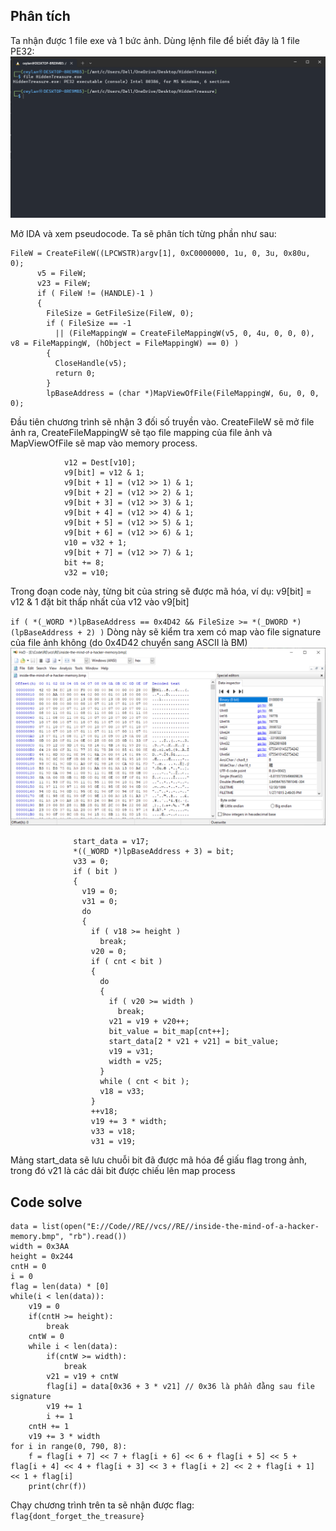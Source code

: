 ## Phân tích
Ta nhận được 1 file exe và 1 bức ảnh. Dùng lệnh file để biết đây là 1 file PE32:
<img src= https://github.com/dxisdh/RE/blob/main/RE-week1/HiddenTreasure/2.png>

Mở IDA và xem pseudocode. Ta sẽ phân tích từng phần như sau:
````
FileW = CreateFileW((LPCWSTR)argv[1], 0xC0000000, 1u, 0, 3u, 0x80u, 0);
      v5 = FileW;
      v23 = FileW;
      if ( FileW != (HANDLE)-1 )
      {
        FileSize = GetFileSize(FileW, 0);
        if ( FileSize == -1
          || (FileMappingW = CreateFileMappingW(v5, 0, 4u, 0, 0, 0), v8 = FileMappingW, (hObject = FileMappingW) == 0) )
        {
          CloseHandle(v5);
          return 0;
        }
        lpBaseAddress = (char *)MapViewOfFile(FileMappingW, 6u, 0, 0, 0);
````
Đầu tiên chương trình sẽ nhận 3 đối số truyền vào. CreateFileW sẽ mở file ảnh ra, CreateFileMappingW sẽ tạo file mapping của file ảnh và MapViewOfFile sẽ map vào memory process.

````
            v12 = Dest[v10];
            v9[bit] = v12 & 1;
            v9[bit + 1] = (v12 >> 1) & 1;
            v9[bit + 2] = (v12 >> 2) & 1;
            v9[bit + 3] = (v12 >> 3) & 1;
            v9[bit + 4] = (v12 >> 4) & 1;
            v9[bit + 5] = (v12 >> 5) & 1;
            v9[bit + 6] = (v12 >> 6) & 1;
            v10 = v32 + 1;
            v9[bit + 7] = (v12 >> 7) & 1;
            bit += 8;
            v32 = v10;
````
Trong đoạn code này, từng bit của string sẽ được mã hóa, ví dụ: v9[bit] = v12 & 1 đặt bit thấp nhất của v12 vào v9[bit]

``
if ( *(_WORD *)lpBaseAddress == 0x4D42 && FileSize >= *(_DWORD *)(lpBaseAddress + 2) )
``
Dòng này sẽ kiểm tra xem có map vào file signature của file ảnh không (do 0x4D42 chuyển sang ASCII là BM)
<img src= https://github.com/dxisdh/RE/blob/main/RE-week1/HiddenTreasure/3.png>

````
              start_data = v17;
              *((_WORD *)lpBaseAddress + 3) = bit;
              v33 = 0;
              if ( bit )
              {
                v19 = 0;
                v31 = 0;
                do
                {
                  if ( v18 >= height )
                    break;
                  v20 = 0;
                  if ( cnt < bit )
                  {
                    do
                    {
                      if ( v20 >= width )
                        break;
                      v21 = v19 + v20++;
                      bit_value = bit_map[cnt++];
                      start_data[2 * v21 + v21] = bit_value;
                      v19 = v31;
                      width = v25;
                    }
                    while ( cnt < bit );
                    v18 = v33;
                  }
                  ++v18;
                  v19 += 3 * width;
                  v33 = v18;
                  v31 = v19;
````
Mảng start_data sẽ lưu chuỗi bit đã được mã hóa để giấu flag trong ảnh, trong đó v21 là các dải bit được chiếu lên map process

## Code solve
````
data = list(open("E://Code//RE//vcs//RE//inside-the-mind-of-a-hacker-memory.bmp", "rb").read())
width = 0x3AA
height = 0x244
cntH = 0
i = 0
flag = len(data) * [0]
while(i < len(data)):
    v19 = 0
    if(cntH >= height):
        break
    cntW = 0
    while i < len(data):
        if(cntW >= width):
            break
        v21 = v19 + cntW
        flag[i] = data[0x36 + 3 * v21] // 0x36 là phần đằng sau file signature
        v19 += 1
        i += 1
    cntH += 1
    v19 += 3 * width
for i in range(0, 790, 8):
    f = flag[i + 7] << 7 + flag[i + 6] << 6 + flag[i + 5] << 5 + flag[i + 4] << 4 + flag[i + 3] << 3 + flag[i + 2] << 2 + flag[i + 1] << 1 + flag[i]
    print(chr(f))
````
Chạy chương trình trên ta sẽ nhận được flag: `flag{dont_forget_the_treasure}`
